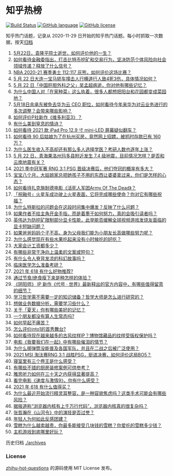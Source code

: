 # 知乎热榜
[![Build Status](https://github.com/ToWeLong/zhihu-hot-questions/workflows/CI/badge.svg)](https://github.com/ToWeLong/zhihu-hot-questions/actions)
[![GitHub language](https://img.shields.io/badge/language-golang-orange.svg)](https://golang.org/)
[![GitHub license](https://img.shields.io/github/license/ToWeLong/zhihu-hot-questions)](https://github.com/ToWeLong/zhihu-hot-questions/blob/main/LICENSE)

知乎热门话题，记录从 2020-11-29 日开始的知乎热门话题。每小时抓取一次数据，按天[归档](./archives)

<!-- BEGIN -->

1. [5月22日，袁隆平院士逝世，如何评价他的一生？](https://www.zhihu.com/question/460808291)
1. [如何看待金融委指出，打击比特币挖矿和交易行为，坚决防范个体风险向社会领域传递？释放了什么信号？](https://www.zhihu.com/question/460721703)
1. [NBA 2020-21 赛季勇士 112:117 灰熊，如何评价这场比赛？](https://www.zhihu.com/question/460759917)
1. [5 月 22 日大连一宝马轿车撞击人行横道行人致4死3伤，具体情况如何？](https://www.zhihu.com/question/460803059)
1. [5 月 22 日「中国肝胆外科之父」吴孟超病逝，你对他有哪些记忆？](https://www.zhihu.com/question/460817685)
1. [为什么中国人对「在家种菜」这么执着，很多人都想把阳台和花园都变成菜园地？](https://www.zhihu.com/question/460289845)
1. [5月18日余承东被免去华为云 CEO 职位，如何看待今年来华为对云业务进行的多次调整？会带来哪些影响？](https://www.zhihu.com/question/460199755)
1. [如何评价P社新作《维多利亚3》？](https://www.zhihu.com/question/460679693)
1. [有什么美到窒息的情诗？](https://www.zhihu.com/question/440809465)
1. [如何看待 2021 款 iPad Pro 12.9 寸 mini-LED 屏幕疑似翻车？](https://www.zhihu.com/question/460637864)
1. [如何看待 90 后姑娘为了在杭州买房，竟然网上招嫖，被抓时存款已有 160 万？](https://www.zhihu.com/question/460671555)
1. [为什么医生收入不高却还有那么多人选择学医？考研人数也逐年上涨？](https://www.zhihu.com/question/459240182)
1. [5 月 22 日，青海果洛州玛多县附近发生 7.4 级地震，目前情况怎样？是否和云南地震有关？](https://www.zhihu.com/question/460748618)
1. [2021 季中冠军赛 RNG 3:1 PSG 晋级决赛后，他们夺冠的概率有多大？](https://www.zhihu.com/question/460740863)
1. [宝宝八个月，大姑姐家总把她孩子不用的东西让婆婆拿过来，你们是怎样的心态？](https://www.zhihu.com/question/460493652)
1. [如何看待扎克施耐德电影《活死人军团Army Of The Dead》？](https://www.zhihu.com/question/460696355)
1. [「祝融号」火星车成功驶上火星表面，它将完成哪些使命？你对它有哪些祝福？](https://www.zhihu.com/question/460724574)
1. [为什么特斯拉的问题会在这段时间集中爆发？反映了什么问题？](https://www.zhihu.com/question/460594922)
1. [如果作者不给主角开金手指，而是着墨于如何努力，真的会吸引读者吗？](https://www.zhihu.com/question/304134050)
1. [英伟达为防挖矿限制部分显卡性能，此举能否缓解全球视频游戏发烧友面临的显卡短缺问题？](https://www.zhihu.com/question/460253316)
1. [如果爸爸妈妈个子不高，身为父母我们能为小朋友长高做哪些努力呢？](https://www.zhihu.com/question/458666216)
1. [为什么感觉现在有些水果吃起来没有小时候吃的好吃？](https://www.zhihu.com/question/393480064)
1. [大家会计工资都多少？](https://www.zhihu.com/question/392926139)
1. [有哪些非常干净向上温柔的文案或短句？](https://www.zhihu.com/question/455263956)
1. [有什么令人脊背发凉的科幻故事吗？](https://www.zhihu.com/question/454766708)
1. [临床医学怎么准备考研？](https://www.zhihu.com/question/454138092)
1. [2021 年 618 有什么好物推荐?](https://www.zhihu.com/question/458815399)
1. [通过节食/绝食瘦下来是种怎样的体验？](https://www.zhihu.com/question/32070733)
1. [《阴阳师》 IP 新作《代号 · 世界》最新释出的官方内容中，有哪些值得留意的细节？](https://www.zhihu.com/question/459874969)
1. [学习哲学需不需要一定的知识储备？哲学大师是怎么进行研究的？](https://www.zhihu.com/question/460630619)
1. [想做业务数据分析，需要学习些什么？](https://www.zhihu.com/question/398710052)
1. [关于「夏天」你有哪些美好的记忆？](https://www.zhihu.com/question/459880507)
1. [一个朋友都没有算人生常态吗?](https://www.zhihu.com/question/460171509)
1. [如何早起不痛苦？](https://www.zhihu.com/question/459347229)
1. [怎么评价into1的首秀舞台?](https://www.zhihu.com/question/460733151)
1. [如何看待现在越来越多的古风纹样IP？博物馆藏品的纹样受版权保护吗？](https://www.zhihu.com/question/460605098)
1. [电影《我要我们在一起》中有哪些催泪的情节？](https://www.zhihu.com/question/460499411)
1. [为什么掷弹筒没能普及各国军队，并且在二战之后被广泛使用？](https://www.zhihu.com/question/66856793)
1. [2021 MSI 淘汰赛RNG 3:1 战胜PSG，挺进决赛，如何评价这局BO5？](https://www.zhihu.com/question/460740119)
1. [寝室里有三个卷王是什么感受？](https://www.zhihu.com/question/431850162)
1. [有哪些不错的厨房装修案例可供参考？](https://www.zhihu.com/question/384221517)
1. [雅思听力如何在三十天之内获得显著提高？](https://www.zhihu.com/question/363190794)
1. [看完电影《速度与激情9》，你有什么感受？](https://www.zhihu.com/question/333674020)
1. [2021 年 618 有什么值得买？](https://www.zhihu.com/question/456666024)
1. [为什么最近开始流行精灵耳整容，是一种容貌焦虑吗？这类手术可能会有哪些风险？](https://www.zhihu.com/question/460614037)
1. [据报道称“浏览器内核有上千万行代码”，浏览器内核真的很复杂吗？](https://www.zhihu.com/question/290767285)
1. [张哲瀚在《山河令》中的演技是否过誉？](https://www.zhihu.com/question/458405270)
1. [年轻人为何如此反感团建？](https://www.zhihu.com/question/459343916)
1. [雪糕为什么越卖越贵，你最多能接受几块钱的雪糕？你爱吃的雪糕多少钱？](https://www.zhihu.com/question/460502728)
1. [主机游戏到底哪里好玩？](https://www.zhihu.com/question/459527096)

<!-- END -->

历史归档 [./archives](./archives)


### License
[zhihu-hot-questions](https://github.com/towelong/zhihu-hot-questions) 的源码使用 MIT License 发布。